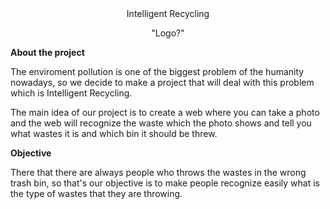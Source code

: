 <div align="center"> Intelligent Recycling 

"Logo?"</divs>


<div align="Left">

**About the project**

The enviroment pollution is one of the biggest problem of the humanity nowadays, so we decide to make a project that will deal with this problem which is Intelligent Recycling.

The main idea of our project is to create a web where you can take a photo and the web will recognize the waste which the photo shows and tell you what wastes it is and which bin it should be threw.


**Objective**

There that there are always people who throws the wastes in the wrong trash bin, so that's our objective is to make people recognize easily what is the type of wastes that they are throwing.

</divs>
